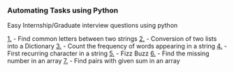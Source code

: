 ### Automating Tasks using Python

Easy Internship/Graduate interview questions using python

[1.](https://github.com/CalebHQ/InterviewQuestions/blob/main/common_letters.py)  - Find common letters between two strings
[2.](https://github.com/CalebHQ/InterviewQuestions/blob/main/convert_list.py)  - Conversion of two lists into a Dictionary
[3.](https://github.com/CalebHQ/InterviewQuestions/blob/main/count_freq.py)  - Count the frequency of words appearing in a string
[4.](https://github.com/CalebHQ/InterviewQuestions/blob/main/first_recurring_char.py)  - First recurring character in a string
[5.](https://github.com/CalebHQ/InterviewQuestions/blob/main/fizz_buzz.py)  - Fizz Buzz
[6.](https://github.com/CalebHQ/InterviewQuestions/blob/main/missing_number.py)  - Find the missing number in an array
[7.](https://github.com/CalebHQ/InterviewQuestions/blob/main/pairs_given_sum.py)  - Find pairs with given sum in an array
